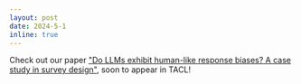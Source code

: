 ```yaml
---
layout: post
date: 2024-5-1
inline: true
---
```


Check out our paper ["Do LLMs exhibit human-like response biases? A case study in survey design"](https://arxiv.org/abs/2311.04076), soon to appear in TACL!